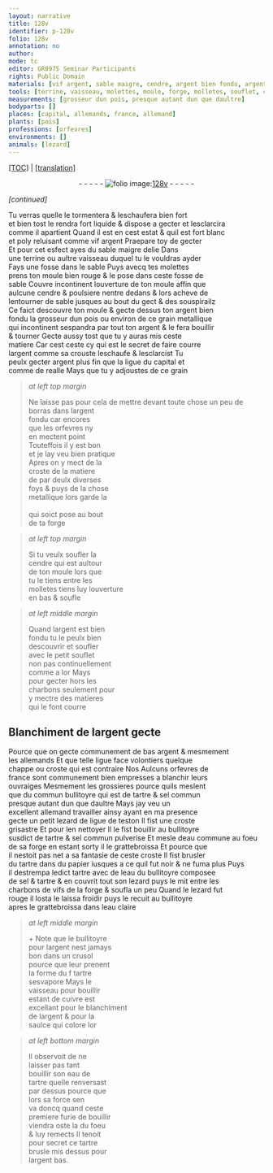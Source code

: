 ```yaml
---
layout: narrative
title: 128v
identifier: p-128v
folio: 128v
annotation: no
author:
mode: tc
editor: GR8975 Seminar Participants
rights: Public Domain
materials: [vif argent, sable maigre, cendre, argent bien fondu, argent, argent plus fin que la ligue du capital et comme de realle, borras, argent fondu, or, charbons, tartre, sel commun, ligue de teston, sel commun pulverise, eau commune, papier, eau du bullitoyre, sel, eau claire, cuivre, eau de tartre, tartre brusle]
tools: [terrine, vaisseau, molettes, moule, forge, molletes, souflet, commun bullitoyre, bullitoyre, grattebroissa, papier, crusol]
measurements: [grosseur dun pois, presque autant dun que daultre]
bodyparts: []
places: [capital, allemands, france, allemand]
plants: [pois]
professions: [orfevres]
environments: []
animals: [lezard]
---
```


<p><a href="{{ site.baseurl }}/diplomatic/">[TOC]</a> | <a href="{{ site.baseurl }}/texts/p-128v_tl/" target="_blank">[translation]</a></p><div class="folio" align="center">- - - - - <a href="http://gallica.bnf.fr/ark:/12148/btv1b10500001g/f262.image" target="_blank"><img src="https://cu-mkp.github.io/2017-workshop-edition/assets/photo-icon.png" alt="folio image: " style="display:inline-block; margin-bottom:-3px;"/>128v</a> - - - - - </div>  
 
*[continued]*
  
 Tu verras quelle le tormentera & leschaufera bien fort<br/> et bien tost le rendra fort liquide & dispose a gecter et lesclarcira<br/> co<span class="exp">mm</span>e il apartient Quand il est en cest estat & quil est fort blanc<br/> et poly reluisant co<span class="exp">mm</span>e <span class="m">vif argent</span> Praepare toy de gecter<br/> Et pour cet esfect ayes du <span class="m">sable maigre</span> delie Dans<br/> une <span class="tl">terrine</span> ou aultre <span class="tl">vaisseau</span> duquel tu le vouldras ayder<br/> Fays une fosse dans le sable Puys avecq tes <span class="tl">molettes</span><br/> prens ton moule bien rouge & le pose dans ceste fosse de<br/> sable Couvre incontinent louverture de ton <span class="tl">moule</span> affin que<br/> aulcune <span class="m">cendre</span> & poulsiere nentre dedans & lors acheve de<br/> lentourner de sable jusques au bout du gect & des souspirailz<br/> Ce faict descouvre ton <span class="tl">moule</span> & gecte dessus ton <span class="m">argent bien<br/> fondu</span> la <span class="ms">grosseur dun <span class="pa">pois</span></span> ou environ de ce grain metallique<br/> qui incontinent sespandra par tout ton <span class="m">argent</span> & le fera bouillir<br/> & tourner Gecte aussy tost que tu y auras mis ceste<br/> matiere Car cest ceste cy qui est le secret de faire courre<br/> l<span class="m">argent</span> comme sa crouste leschaufe & lesclarcist Tu<br/> peulx gecter <span class="m">argent plus fin que la ligue du <span class="pl">capital</span> et<br/> co<span class="exp">mm</span>e de <span class="cn">realle</span></span> Mays que tu y adjoustes de ce grain
 
> *at left top margin*
> 
> 
>   Ne laisse pas pour cela de mettre devant toute chose un peu de <span class="m">borras</span> dans l<span class="m">argent<br/> fondu</span> car encores<br/> que les <span class="pro">orfevres</span> ny<br/> en mectent point<br/> Touteffois il y est bon<br/> et je lay veu bien pratique<br/> Apres on y mect de la<br/> croste de la matiere<br/> de par deulx diverses<br/> foys & puys de la chose<br/> metallique lors garde la<br/> <span class="ill"></span><br/> qui soict pose au bout<br/> de ta <span class="tl">forge</span>
 
> *at left top margin*
> 
> 
>   Si tu veulx soufler la<br/> <span class="m">cendre</span> qui est aultour<br/> de ton <span class="tl">moule</span> lors que<br/> tu le tiens entre les<br/> <span class="tl">molletes</span> tiens luy louverture<br/> en bas & soufle 
 
> *at left middle margin*
> 
> 
>   Quand l<span class="m">argent</span> est bien<br/> fondu tu le peulx bien<br/> descouvrir et soufler<br/> avec le petit <span class="tl">souflet</span><br/> non pas continuellem<span class="exp">ent</span><br/> comme a l<span class="m">or</span> Mays<br/> pour gecter hors les<br/> <span class="m">charbons</span> seulem<span class="exp">ent</span> pour<br/> y mectre des matieres<br/> qui le font courre 
 
 
  

## Blanchiment de l<span class="m">argent</span> gecte

 
 Pource que on gecte communem<span class="exp">ent</span> de bas <span class="m">argent</span> & mesmem<span class="exp">ent</span><br/> les <span class="pl">allemands</span> Et que telle ligue face volontiers quelq<span class="exp">ue</span><br/> chappe ou croste <span class="del">qui est contraire <span class="ill"></span> Nos</span> <span class="add">Aulcuns</span> <span class="pro">orfevres</span> <span class="del">de</span><br/> <span class="del"><span class="pl">france</span></span> sont communem<span class="exp">ent</span> bien empresses a blanchir leurs<br/> ouvraiges Mesmem<span class="exp">ent</span> les grossieres pource quils meslent<br/> que du <span class="tl">commun bullitoyre</span> qui est de <span class="m">tartre</span> & <span class="m">sel commun</span><br/> <span class="ms">presque auta<span class="exp">n</span>t dun que daultre</span> Mays jay veu un<br/> excellent <span class="pl">allemand</span> travailler ainsy ayant en ma presence<br/> gecte un petit <span class="al">lezard</span> de <span class="m">ligue de <span class="cn">teston</span></span> Il fist une croste<br/> grisastre Et pour len nettoyer Il le fist bouillir au <span class="tl">bullitoyre</span><br/> susdict de <span class="m">tartre</span> & <span class="m">sel commun <span class="add">pulverise</span></span> <span class="del">Et</span> mesle d<span class="m">eau commune</span> au foeu<br/> de sa <span class="tl">forge</span> en estant sorty il le <span class="tl">grattebroissa</span> Et pource que<br/> il nestoit pas net a sa fantasie de ceste croste Il fist brusler<br/> du <span class="m">tartre</span> <span class="add">dans du <span class="tl"><span class="m">papier</span></span></span> iusques a ce quil fut noir & ne fuma plus Puys<br/> il destrempa ledict <span class="m">tartre</span> avec de l<span class="m">eau du <span class="tl">bullitoyre</span></span> co<span class="exp">m</span>posee<br/> de <span class="m">sel</span> & <span class="m">tartre</span> & en couvrit tout son <span class="al">lezard</span> puys le mit entre les<br/> <span class="m">charbons</span> <span class="del">de</span> vifs de la <span class="tl">forge</span> & soufla un peu Quand le <span class="al">lezard</span> fut<br/> rouge il losta le laissa froidir puys le recuit au <span class="tl">bullitoyre</span> <br/> apres le <span class="tl">grattebroissa</span> dans l<span class="m">eau claire</span> 
 
> *at left middle margin*
> 
> 
>   \+ Note que le <span class="tl">bullitoyre</span><br/> pour l<span class="m">argent</span> nest jamays<br/> bon dans un <span class="tl">crusol</span><br/> pource que leur prenent<br/> la forme du <span class="del">f</span> <span class="m">tartre</span><br/> sesvapore Mays le<br/> <span class="tl">vaisseau</span> pour bouillir<br/> esta<span class="exp">n</span>t de <span class="m">cuivre</span> est<br/> excella<span class="exp">n</span>t pour le blanchim<span class="exp">ent</span><br/> de l<span class="m">argent</span> & pour la<br/> saulce qui colore l<span class="m">or</span> 
 
> *at left bottom margin*
> 
> 
>   Il observoit de ne<br/> laisser pas tant<br/> bouillir son <span class="m">eau de<br/> tartre</span> quelle renversast<br/> par dessus pource que<br/> lors sa force sen<br/> va doncq quand ceste<br/> premiere furie de bouillir<br/> viendra oste la du foeu<br/> & luy remects Il tenoit<br/> pour secret ce <span class="m">tartre<br/> brusle</span> mis dessus pour<br/> l<span class="m">argent</span> bas. 
 
